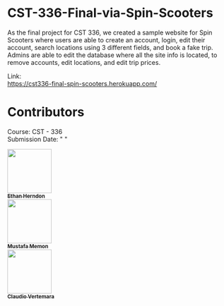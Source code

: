 # CST-336-Final-via-Spin-Scooters

As the final project for CST 336, we created a sample website for Spin Scooters where users are able to create an account, login, edit their account, search locations using 3 different fields, and book a fake trip. Admins are able to edit the database where all the site info is located, to remove accounts, edit locations, and edit trip prices.


Link:    
https://cst336-final-spin-scooters.herokuapp.com/

# Contributors
Course: CST - 336    
Submission Date: " "   

<thead>
<tr>
<th align="center"><a href="https://github.com/HerndonE"><img src="https://avatars2.githubusercontent.com/u/16469939?s=460&v=4" width="100px;" style="max-width:100%;"><br><sub><b>Ethan Herndon</b></sub></a><br></th>
<th align="center"><a href="https://github.com/mmemon21"><img src="https://avatars0.githubusercontent.com/u/56463794?s=460&u=12e9d17ffa8cbeb67f596e9fceca0a724a35e98e&v=4" width="100px;" style="max-width:100%;"><br><sub><b>Mustafa Memon</b></sub></a><br></th>
<th align="center"><a href="https://github.com/cvcsumb"><img src="https://avatars3.githubusercontent.com/u/46950170?s=460&u=5d20259656411cc51335db20f58ec5283c6767c4&v=4" width="100px;" style="max-width:100%;"><br><sub><b>Claudio Vertemara</b></sub></a><br></th>
</tr>
</thead>
